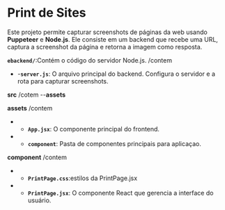 # Print de Sites

Este projeto permite capturar screenshots de páginas da web usando **Puppeteer** e **Node.js**. Ele consiste em um backend que recebe uma URL, captura a screenshot da página e retorna a imagem como resposta.

**`ebackend/`**:Contém o código do servidor Node.js.
   /contem
- -**`server.js`**: O arquivo principal do backend. Configura o servidor e a rota para capturar screenshots.
 
**src**
   /cotem
--**assets**
  
**assets**
   /contem
  - - **`App.jsx`**: O componente principal do frontend.
  - - **`component`**: Pasta de componentes principais para aplicaçao.
    
**component**
   /contem
- - **`PrintPage.css`**:estilos da PrintPage.jsx
- - **`PrintPage.jsx`**: O componente React que gerencia a interface do usuário.
  

